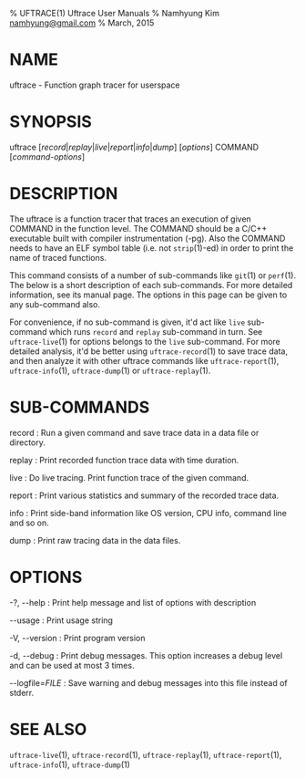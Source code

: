 % UFTRACE(1) Uftrace User Manuals
% Namhyung Kim <namhyung@gmail.com>
% March, 2015

NAME
====
uftrace - Function graph tracer for userspace

SYNOPSIS
========
uftrace [*record*|*replay*|*live*|*report*|*info*|*dump*] [*options*] COMMAND [*command-options*]

DESCRIPTION
===========
The uftrace is a function tracer that traces an execution of given COMMAND in the function level.  The COMMAND should be a C/C++ executable built with compiler instrumentation (-pg).  Also the COMMAND needs to have an ELF symbol table (i.e. not `strip`(1)-ed) in order to print the name of traced functions.

This command consists of a number of sub-commands like `git`(1) or `perf`(1).  The below is a short description of each sub-commands.  For more detailed information, see its manual page.  The options in this page can be given to any sub-command also.

For convenience, if no sub-command is given, it'd act like `live` sub-command which runs `record` and `replay` sub-command in turn.  See `uftrace-live`(1) for options belongs to the `live` sub-command.  For more detailed analysis, it'd be better using `uftrace-record`(1) to save trace data, and then analyze it with other uftrace commands like `uftrace-report`(1), `uftrace-info`(1), `uftrace-dump`(1) or `uftrace-replay`(1).

SUB-COMMANDS
============
record
:   Run a given command and save trace data in a data file or directory.

replay
:   Print recorded function trace data with time duration.

live
:   Do live tracing.  Print function trace of the given command.

report
:   Print various statistics and summary of the recorded trace data.

info
:   Print side-band information like OS version, CPU info, command line and so on.

dump
:   Print raw tracing data in the data files.

OPTIONS
=======
-?, \--help
:   Print help message and list of options with description

\--usage
:   Print usage string

-V, \--version
:   Print program version

-d, \--debug
:   Print debug messages.  This option increases a debug level and can be used at most 3 times.

--logfile=*FILE*
:   Save warning and debug messages into this file instead of stderr.

SEE ALSO
========
`uftrace-live`(1), `uftrace-record`(1), `uftrace-replay`(1), `uftrace-report`(1), `uftrace-info`(1), `uftrace-dump`(1)
